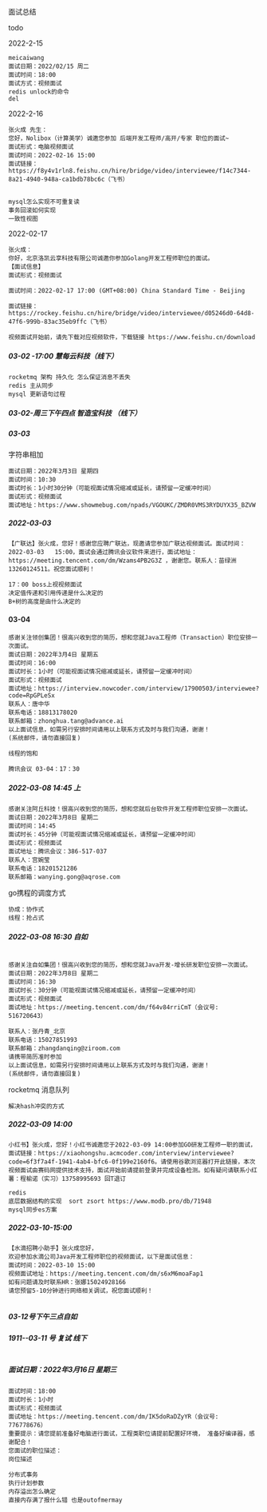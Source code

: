 面试总结

todo

2022-2-15 

```
meicaiwang 
面试日期：2022/02/15 周二
面试时间：18:00
面试方式：视频面试
redis unlock的命令
del
```

2022-2-16

```
张火成 先生：​
您好，Nolibox（计算美学）诚邀您参加 后端开发工程师/高开/专家 职位的面试~​
面试形式：电脑视频面试​
面试时间：2022-02-16 15:00 ​
面试链接：https://f8y4v1rln8.feishu.cn/hire/bridge/video/interviewee/f14c7344-8a21-4940-948a-ca1bdb78bc6c（飞书）​


mysql怎么实现不可重复读
事务回滚如何实现
一致性视图 
```

2022-02-17 

```
张火成：​
你好，北京洛凯云享科技有限公司诚邀你参加Golang开发工程师职位的面试。​
【面试信息】​
面试形式：视频面试​

面试时间：2022-02-17 17:00 (GMT+08:00) China Standard Time - Beijing​

面试链接：https://rockey.feishu.cn/hire/bridge/video/interviewee/d05246d0-64d8-47f6-999b-83ac35eb9ffc（飞书）​

视频面试开始前，请先下载对应视频软件，下载链接 https://www.feishu.cn/download​
```



##### 03-02 -17:00 慧每云科技（线下）

```
rocketmq 架构 持久化 怎么保证消息不丢失
redis 主从同步
mysql 更新语句过程
```

##### 03-02-周三下午四点 智造宝科技 （线下）

##### 03-03

字符串相加

```
面试日期：2022年3月3日 星期四
面试时间：10:30
面试时长：1小时30分钟（可能视面试情况缩减或延长，请预留一定缓冲时间）
面试形式：视频面试
面试地址：https://www.showmebug.com/npads/VGOUKC/ZMDR0VMS3RYDUYX35_BZVW
```

##### 2022-03-03 

```
【广联达】张火成，您好！感谢您应聘广联达，现邀请您参加广联达视频面试。面试时间：2022-03-03   15:00，面试会通过腾讯会议软件来进行，面试地址：https://meeting.tencent.com/dm/Wzams4PB2G3Z ，谢谢您。联系人：苗绿洲13260124511。祝您面试顺利！
```

```
17：00 boss上视视频面试
决定值传递和引用传递是什么决定的
B+树的高度是由什么决定的
```

#### 03-04

```
感谢关注领创集团！很高兴收到您的简历，想和您就Java工程师（Transaction）职位安排一次面试。
面试日期：2022年3月4日 星期五
面试时间：16:00
面试时长：1小时（可能视面试情况缩减或延长，请预留一定缓冲时间）
面试形式：视频面试
面试地址：https://interview.nowcoder.com/interview/17900503/interviewee?code=RpGPLeSx
联系人：唐中华
联系电话：18813178020
联系邮箱：zhonghua.tang@advance.ai
以上面试信息，如需另行安排时间请用以上联系方式及时与我们沟通，谢谢！
(系统邮件，请勿直接回复)

线程的饱和
```

```
腾讯会议 03-04：17：30
```



##### 2022-03-08  14:45 上 

```
感谢关注阿丘科技！很高兴收到您的简历，想和您就后台软件开发工程师职位安排一次面试。
面试日期：2022年3月8日 星期二
面试时间：14:45
面试时长：45分钟（可能视面试情况缩减或延长，请预留一定缓冲时间）
面试形式：视频面试
面试地址：腾讯会议：386-517-037
联系人：宫婉莹
联系电话：18201521286
联系邮箱：wanying.gong@aqrose.com
```

go携程的调度方式

```
协成：协作式
线程：抢占式
```



##### 2022-03-08  16:30 自如

```

感谢关注自如集团！很高兴收到您的简历，想和您就Java开发-增长研发职位安排一次面试。
面试日期：2022年3月8日 星期二
面试时间：16:30
面试时长：30分钟（可能视面试情况缩减或延长，请预留一定缓冲时间）
面试形式：视频面试
面试地址：https://meeting.tencent.com/dm/f64v84rriCmT（会议号: 516720643）

联系人：张丹青_北京
联系电话：15027851993
联系邮箱：zhangdanqing@ziroom.com
请携带简历准时参加
以上面试信息，如需另行安排时间请用以上联系方式及时与我们沟通，谢谢！
(系统邮件，请勿直接回复)
```

rocketmq 消息队列 

```
解决hash冲突的方式
```



##### 2022-03-09 14:00

```
小红书】张火成，您好！小红书诚邀您于2022-03-09 14:00参加GO研发工程师一职的面试，面试链接：https://xiaohongshu.acmcoder.com/interview/interviewee?code=6f3f7a4f-1941-4ab4-bfc6-0f199e2160f6。请使用谷歌浏览器打开此链接，本次视频面试由赛码网提供技术支持，面试开始前请提前登录并完成设备检测。如有疑问请联系小红薯：程榆诺（实习）13758995693 回T退订

redis
底层数据结构的实现  sort zsort https://www.modb.pro/db/71948
mysql同步es方案

```

##### 2022-03-10-15:00

```
【水滴招聘小助手】张火成您好，
欢迎参加水滴公司Java开发工程师职位的视频面试，以下是面试信息：
面试时间：2022-03-10 15:00
视频面试地址：https://meeting.tencent.com/dm/s6xM6moaFap1
如有问题请及时联系HR：张娜15024928166
请您预留5-10分钟进行网络相关调试，祝您面试顺利！


```

##### 03-12号下午三点自如

##### 1911--03-11 号 复试 线下

```

```

##### 面试日期：2022年3月16日 星期三

```
面试时间：18:00
面试时长：1小时
面试形式：视频面试
面试地址：https://meeting.tencent.com/dm/IK5doRaDZyYR（会议号: 776778676）
重要提示：请您提前准备好电脑进行面试，工程类职位请提前配置好环境， 准备好编译器，感谢配合！
您面试的职位描述：
岗位描述
```



```
分布式事务 
执行计划参数
内存溢出怎么确定
直接内存满了报什么错 也是outofmermay
```

